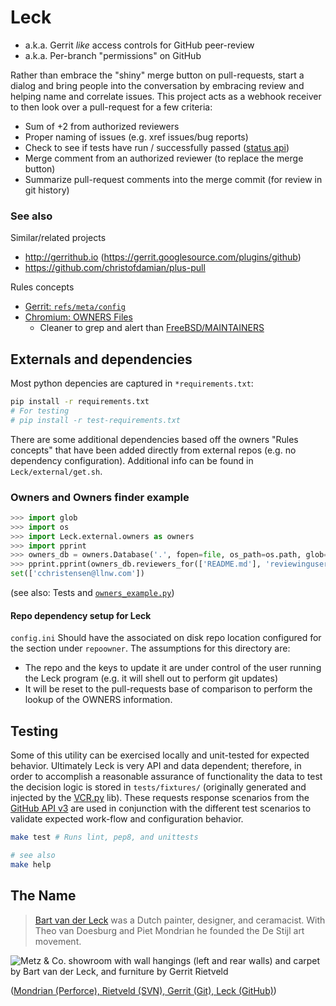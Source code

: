 # Leck

*  a.k.a. Gerrit *like* access controls for GitHub peer-review
*  a.k.a. Per-branch "permissions" on GitHub

Rather than embrace the "shiny" merge button on pull-requests, start a dialog and bring people into the conversation by embracing review and helping name and correlate issues. This project acts as a webhook receiver to then look over a pull-request for a few criteria:

*  Sum of +2 from authorized reviewers
*  Proper naming of issues (e.g. xref issues/bug reports)
*  Check to see if tests have run / successfully passed ([status api](https://developer.github.com/v3/repos/statuses/))
*  Merge comment from an authorized reviewer (to replace the merge button)
*  Summarize pull-request comments into the merge commit (for review in git history)


### See also

Similar/related projects

*  http://gerrithub.io (https://gerrit.googlesource.com/plugins/github)
*  https://github.com/christofdamian/plus-pull


Rules concepts

*  [Gerrit: `refs/meta/config`](https://gerrit-review.googlesource.com/Documentation/config-project-config.html)
*  [Chromium: OWNERS Files](http://www.chromium.org/developers/owners-files)
   *  Cleaner to grep and alert than [FreeBSD/MAINTAINERS](https://github.com/freebsd/freebsd/blob/master/MAINTAINERS)


## Externals and dependencies

Most python depencies are captured in `*requirements.txt`:

```sh
pip install -r requirements.txt
# For testing
# pip install -r test-requirements.txt
```

There are some additional dependencies based off the owners "Rules concepts" that have been added directly from external repos (e.g. no dependency configuration). Additional info can be found in `Leck/external/get.sh`.

### Owners and Owners finder example

```python
>>> import glob
>>> import os
>>> import Leck.external.owners as owners
>>> import pprint
>>> owners_db = owners.Database('.', fopen=file, os_path=os.path, glob=glob.glob)
>>> pprint.pprint(owners_db.reviewers_for(['README.md'], 'reviewinguser@example.com'))
set(['cchristensen@llnw.com'])
```

(see also: Tests and [`owners_example.py`](https://gist.github.com/christianchristensen/557e4608d59320a03926))

#### Repo dependency setup for Leck

`config.ini` Should have the associated on disk repo location configured for the section under `repoowner`. The assumptions for this directory are:

*  The repo and the keys to update it are under control of the user running the Leck program (e.g. it will shell out to perform git updates)
*  It will be reset to the pull-requests base of comparison to perform the lookup of the OWNERS information.


## Testing

Some of this utility can be exercised locally and unit-tested for expected behavior. Ultimately Leck is very API and data dependent; therefore, in order to accomplish a reasonable assurance of functionality the data to test the decision logic is stored in `tests/fixtures/` (originally generated and injected by the [VCR.py](https://github.com/kevin1024/vcrpy) lib). These requests response scenarios from the [GitHub API v3](https://developer.github.com/v3/) are used in conjunction with the different test scenarios to validate expected work-flow and configuration behavior.

```sh
make test # Runs lint, pep8, and unittests

# see also
make help
```


## The Name

> [Bart van der Leck](http://en.wikipedia.org/wiki/Bart_van_der_Leck) was a Dutch painter, designer, and ceramacist. With Theo van Doesburg and Piet Mondrian he founded the De Stijl art movement.

![Metz & Co. showroom with wall hangings (left and rear walls) and carpet by Bart van der Leck, and furniture by Gerrit Rietveld](http://upload.wikimedia.org/wikipedia/commons/4/4f/Metz_%26_Co_showroom_001.jpg)

([Mondrian (Perforce), Rietveld (SVN), Gerrit (Git), Leck (GitHub)](https://code.google.com/p/gerrit/wiki/Background))

